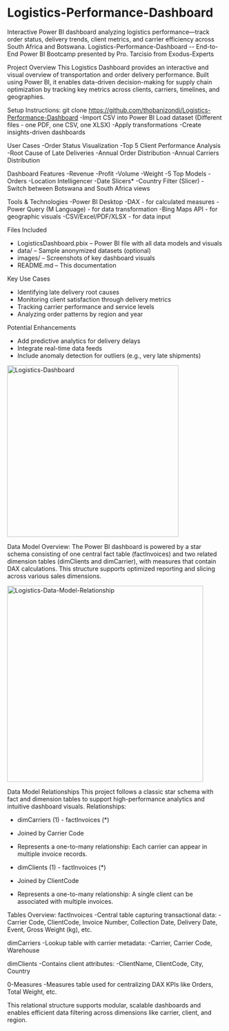 # Logistics-Performance-Dashboard
Interactive Power BI dashboard analyzing logistics performance—track order status, delivery trends, client metrics, and carrier efficiency across South Africa and Botswana. 
Logistics-Performance-Dashboard -- End-to-End Power BI Bootcamp presented by Pro. Tarcisio from Exodus-Experts

Project Overview
This Logistics Dashboard provides an interactive and visual overview of transportation and order delivery performance. Built using Power BI, it enables data-driven decision-making for supply chain optimization by tracking key metrics across clients, carriers, timelines, and geographies.

Setup Instructions: git clone https://github.com/thobanizondi/Logistics-Performance-Dashboard
-Import CSV into Power BI Load dataset (Different files - one PDF, one CSV, one XLSX)
-Apply transformations
-Create insights-driven dashboards

User Cases
-Order Status Visualization
-Top 5 Client Performance Analysis
-Root Cause of Late Deliveries
-Annual Order Distribution
-Annual Carriers Distribution

Dashboard Features
-Revenue
-Profit
-Volume
-Weight
-5 Top Models
-Orders
-Location Intelligencer
-Date Slicers*
-Country Filter (Slicer) - Switch between Botswana and South Africa views

Tools & Technologies
-Power BI Desktop
-DAX - for calculated measures
-Power Query (M Language) - for data transformation
-Bing Maps API - for geographic visuals
-CSV/Excel/PDF/XLSX  - for data input

Files Included
- LogisticsDashboard.pbix – Power BI file with all data models and visuals
- data/ – Sample anonymized datasets (optional)
- images/ – Screenshots of key dashboard visuals
- README.md – This documentation

Key Use Cases
- Identifying late delivery root causes
- Monitoring client satisfaction through delivery metrics
- Tracking carrier performance and service levels
- Analyzing order patterns by region and year

Potential Enhancements
- Add predictive analytics for delivery delays
- Integrate real-time data feeds
- Include anomaly detection for outliers (e.g., very late shipments)


<img width="397" alt="Logistics-Dashboard" src="https://github.com/user-attachments/assets/974ddf50-d821-49ce-a168-a72daa6c2f87" />

Data Model Overview: The Power BI dashboard is powered by a star schema consisting of one central fact table (factInvoices) and two related dimension tables (dimClients and dimCarrier), with measures that contain DAX calculations. This structure supports optimized reporting and slicing across various sales dimensions.

<img width="454" alt="Logistics-Data-Model-Relationship" src="https://github.com/user-attachments/assets/85bd803c-b456-4bd3-bc02-c3cb18b39f0b" />

Data Model Relationships
This project follows a classic star schema with fact and dimension tables to support high-performance analytics and intuitive dashboard visuals.
Relationships:
- dimCarriers (1) - factInvoices (*)
- Joined by Carrier Code
- Represents a one-to-many relationship: Each carrier can appear in multiple invoice records.
  
- dimClients (1) - factInvoices (*)
- Joined by ClientCode
- Represents a one-to-many relationship: A single client can be associated with multiple invoices.
  
Tables Overview:
factInvoices
-Central table capturing transactional data:
-Carrier Code, ClientCode, Invoice Number, Collection Date, Delivery Date, Event, Gross Weight (kg), etc.

dimCarriers
-Lookup table with carrier metadata:
-Carrier, Carrier Code, Warehouse

dimClients
-Contains client attributes:
-ClientName, ClientCode, City, Country

0-Measures
-Measures table used for centralizing DAX KPIs like Orders, Total Weight, etc.

This relational structure supports modular, scalable dashboards and enables efficient data filtering across dimensions like carrier, client, and region.











